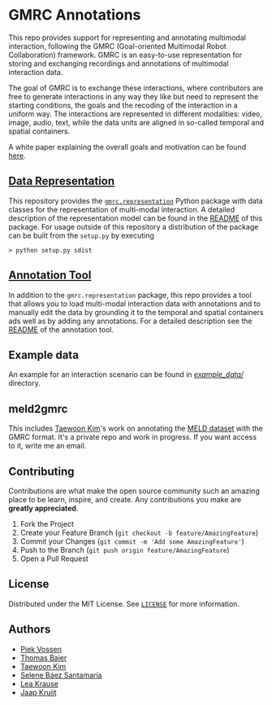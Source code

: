 # GMRC Annotations

This repo provides support for representing and annotating multimodal interaction, following the GMRC (Goal-oriented Multimodal Robot Collaboration) framework.
GMRC is an easy-to-use representation for storing and exchanging recordings and annotations of multimodal interaction data.

The goal of GMRC is to exchange these interactions, where contributors are free to generate interactions in any way they like but need to represent
the starting conditions, the goals and the recoding of the interaction in a uniform way. The interactions are represented in different modalities: 
video, image, audio, text, while the data units are aligned in so-called temporal and spatial containers. 

A white paper explaining the overall goals and motivation can be found [here](https://docs.google.com/document/d/1wJrdSAilPiCYvwBuoLEU5oWcOKk0lQw7GdWtirRwL20/edit?usp=sharing).

## [Data Representation](gmrc/representation/README.md)

This repository provides the [`gmrc.representation`](gmrc/representation/README.md) Python package with data classes for
the representation of multi-modal interaction. A detailed description of the representation model can be found in the
[README](gmrc/representation/README.md) of this package. For usage outside of this repository a distribution of the
package can be built from the `setup.py` by executing

    > python setup.py sdist

## [Annotation Tool](gmrc/annotation/README.md)

In addition to the `gmrc.representation` package, this repo provides a tool that allows you to load multi-modal interaction
data with annotations and to manually edit the data by grounding it to the 
temporal and spatial containers ads well as by adding any annotations. For a
detailed description see the [README](gmrc/annotation/README.md) of the annotation
tool.

## Example data

An example for an interaction scenario can be found in [*example_data/*](example_data) directory. 

## meld2gmrc

This includes [Taewoon Kim](https://tae898.github.io/)'s work on annotating the [MELD dataset](https://affective-meld.github.io/) with the GMRC format. It's a private repo and work in progress. If you want access to it, write me an email.

## Contributing

Contributions are what make the open source community such an amazing place to be learn, inspire, and create. Any contributions you make are **greatly appreciated**.

1. Fork the Project
2. Create your Feature Branch (`git checkout -b feature/AmazingFeature`)
3. Commit your Changes (`git commit -m 'Add some AmazingFeature'`)
4. Push to the Branch (`git push origin feature/AmazingFeature`)
5. Open a Pull Request

## License

Distributed under the MIT License. See [`LICENSE`](https://github.com/leolani/cltl-combot/blob/main/LICENCE) for more information.

## Authors
* [Piek Vossen](https://github.com/piekvossen)
* [Thomas Baier](https://github.com/numblr)
* [Taewoon Kim](https://tae898.github.io/)
* [Selene Báez Santamaría](https://selbaez.github.io/)
* [Lea Krause](https://github.com/orgs/cltl/people/lkra)
* [Jaap Kruijt]()
